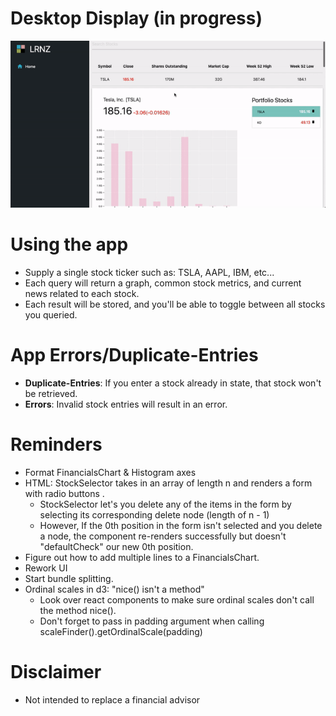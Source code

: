 # Desktop Display (in progress)
![nothing-to-show](./demos/new-demo.gif)

# Using the app
+ Supply a single stock ticker such as: TSLA, AAPL, IBM, etc...
+ Each query will return a graph, common stock metrics, and current news related to each stock.
+ Each result will be stored, and you'll be able to toggle between all stocks you queried.

# App Errors/Duplicate-Entries
+ __Duplicate-Entries__: If you enter a stock already in state, that stock won't be retrieved.
+ __Errors__: Invalid stock entries will result in an error.

# Reminders
+ Format FinancialsChart & Histogram axes
+ HTML: StockSelector takes in an array of length n and renders a form with radio buttons .
    + StockSelector let's you delete any of the items in the form by selecting its corresponding delete node (length of n - 1)
    + However, If the 0th position in the form isn't selected and you delete a node, the component re-renders successfully but
    doesn't "defaultCheck" our new 0th position.
+ Figure out how to add multiple lines to a FinancialsChart.
+ Rework UI
+ Start bundle splitting.
+ Ordinal scales in d3: "nice() isn't a method"
    + Look over react components to make sure ordinal scales don't call the method nice().
    + Don't forget to pass in padding argument when calling scaleFinder().getOrdinalScale(padding)

# Disclaimer
+ Not intended to replace a financial advisor
